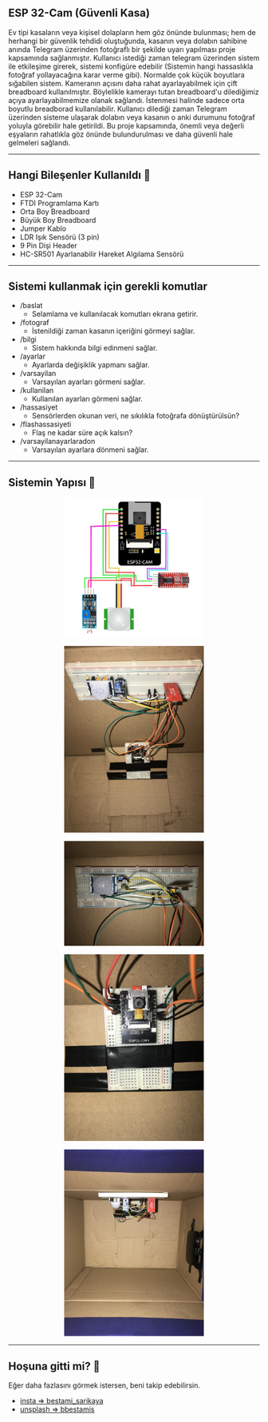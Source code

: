 ## ESP 32-Cam (Güvenli Kasa)

Ev tipi kasaların veya kişisel dolapların hem göz önünde bulunması; hem de herhangi bir güvenlik tehdidi oluştuğunda, kasanın veya dolabın sahibine anında Telegram üzerinden fotoğraflı bir şekilde uyarı yapılması proje kapsamında sağlanmıştır. Kullanıcı istediği zaman telegram üzerinden sistem ile etkileşime  girerek, sistemi konfigüre edebilir (Sistemin hangi hassaslıkla fotoğraf yollayacağına karar verme gibi).  Normalde çok küçük boyutlara sığabilen sistem. Kameranın açısını daha rahat ayarlayabilmek için çift breadboard kullanılmıştır. Böylelikle kamerayı tutan breadboard'u dilediğimiz açıya ayarlayabilmemize olanak sağlandı. İstenmesi halinde sadece orta boyutlu breadborad kullanılabilir. Kullanıcı dilediği zaman Telegram üzerinden sisteme ulaşarak dolabın veya kasanın o anki durumunu fotoğraf yoluyla görebilir hale getirildi. Bu proje kapsamında, önemli veya değerli eşyaların rahatlıkla göz önünde bulundurulması ve daha güvenli hale gelmeleri sağlandı.

------

## Hangi Bileşenler Kullanıldı 🤔

* ESP 32-Cam
* FTDI Programlama Kartı
* Orta Boy Breadboard
* Büyük Boy Breadboard
* Jumper Kablo
* LDR Işık Sensörü (3 pin)
* 9 Pin Dişi Header
* HC-SR501 Ayarlanabilir Hareket Algılama Sensörü

-----

## Sistemi kullanmak için gerekli komutlar

* /baslat
  * Selamlama ve kullanılacak komutları ekrana getirir.
* /fotograf
  * İstenildiği zaman kasanın içeriğini görmeyi sağlar.
* /bilgi
  * Sistem hakkında bilgi edinmeni sağlar.
* /ayarlar
  * Ayarlarda değişiklik yapmanı sağlar.
* /varsayilan
  *  Varsayılan ayarları görmeni sağlar.
* /kullanilan
  * Kullanılan ayarları görmeni sağlar.
* /hassasiyet
  *  Sensörlerden okunan veri, ne sıkılıkla fotoğrafa dönüştürülsün?
* /flashassasiyeti
  *  Flaş ne kadar süre açık kalsın?
* /varsayilanayarlaradon
  *  Varsayılan ayarlara dönmeni sağlar.

--------



## Sistemin Yapısı 📸

<p align="center"><img width="850px" src="/md pic/a.png" alt="Screen Shoooot" style="zoom:33%;" /></p>



<p align="center"><img width="850px" src="/md pic/b.jpg" alt="Screen Shoooot" style="zoom:33%;" /></p>



<p align="center"><img width="850px" src="/md pic/c.jpg" alt="Screen Shoooot" style="zoom:33%;" /></p>



<p align="center"><img width="850px" src="/md pic/d.jpg" alt="Screen Shoooot" style="zoom:33%;" /></p>



<p align="center"><img width="850px" src="/md pic/e.jpg" alt="Screen Shoooot" style="zoom:33%;" /></p>



---

## Hoşuna gitti mi? 🚀

Eğer daha fazlasını görmek istersen, beni takip edebilirsin.

- [insta => bestami_sarikaya](https://www.instagram.com/bestami_sarikaya/) 
- [unsplash => bbestamis](https://unsplash.com/@bbestamis/) 